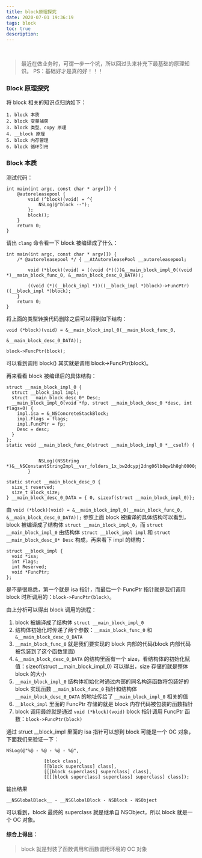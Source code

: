 ```yaml
---
title: block原理探究
date: 2020-07-01 19:36:19
tags: block
toc: true
description: 
---
```


<br/>

> 最近在做业务时，可谓一步一个坑，所以回过头来补充下最基础的原理知识。
> PS：基础好才是真的好！！！

<!-- more -->

### Block 原理探究

将 block 相关的知识点归纳如下：

```
1. block 本质
2. block 变量捕获
3. block 类型、copy 原理
4. __block 原理
5. block 内存管理
6. block 循环引用
```

### Block 本质

测试代码：

```
int main(int argc, const char * argv[]) {
    @autoreleasepool {
        void (^block)(void) = ^{  
            NSLog(@"block --");
        };
        block();
    }
    return 0;
}
```

请出 `clang` 命令看一下 block 被编译成了什么：

```
int main(int argc, const char * argv[]) {
    /* @autoreleasepool */ { __AtAutoreleasePool __autoreleasepool; 

        void (*block)(void) = ((void (*)())&__main_block_impl_0((void *)__main_block_func_0, &__main_block_desc_0_DATA));

        ((void (*)(__block_impl *))((__block_impl *)block)->FuncPtr)((__block_impl *)block);
    }
    return 0;
}
```

将上面的类型转换代码删除之后可以得到如下结构：

```
void (*block)(void) = &__main_block_impl_0(__main_block_func_0,
                                           &__main_block_desc_0_DATA));

block->FuncPtr(block);
```

可以看到调用 block() 其实就是调用 block->FuncPtr(block)。

再来看看 block 被编译后的具体结构：

```
struct __main_block_impl_0 {
  struct __block_impl impl;
  struct __main_block_desc_0* Desc;
  __main_block_impl_0(void *fp, struct __main_block_desc_0 *desc, int flags=0) {
    impl.isa = &_NSConcreteStackBlock;
    impl.Flags = flags;
    impl.FuncPtr = fp;
    Desc = desc;
  }
};
static void __main_block_func_0(struct __main_block_impl_0 *__cself) {


            NSLog((NSString *)&__NSConstantStringImpl__var_folders_1x_bw2dcypj2dng06lb8qw1h8gh0000gn_T_main_395a2c_mi_0);
        }

static struct __main_block_desc_0 {
  size_t reserved;
  size_t Block_size;
} __main_block_desc_0_DATA = { 0, sizeof(struct __main_block_impl_0)};
```

由 `void (*block)(void) = &__main_block_impl_0(__main_block_func_0, &__main_block_desc_0_DATA));` 参照上面 block 被编译的具体结构可以看到，block 被编译成了结构体 `struct __main_block_impl_0`，而 `struct __main_block_impl_0` 由结构体 `struct __block_impl impl` 和 `struct __main_block_desc_0* Desc` 构成，再来看下 impl 的结构：

```
struct __block_impl {
  void *isa;
  int Flags;
  int Reserved;
  void *FuncPtr;
};
```
是不是很熟悉，第一个就是 isa 指针，而最后一个 FuncPtr 指针就是我们调用 block 时所调用的：`block->FuncPtr(block)`。

由上分析可以得出 block 调用的流程：

1. block 被编译成了结构体 `struct __main_block_impl_0`
2. 结构体初始化时传递了两个参数：`__main_block_func_0` 和 `&__main_block_desc_0_DATA`
3. `__main_block_func_0` 就是我们要实现的 block 内部的代码(block 内部代码被包装到了这个函数里面)
4. `&__main_block_desc_0_DATA` 的结构里面有一个 size，看结构体的初始化赋值：sizeof(struct __main_block_impl_0) 可以得出，size 存储的就是整体 block 的大小
5. `__main_block_impl_0` 结构体初始化时通过内部的同名构造函数将包装好的 block 实现函数 `__main_block_func_0` 指针和结构体 `__main_block_desc_0_DATA` 的地址传给了 `__main_block_impl_0` 相关的值
6. `__block_impl` 里面的 FuncPtr 存储的就是 block 内存代码被包装的函数指针
7. block 调用最终就是通过 `void (*block)(void)` block 指针调用 FuncPtr 函数：`block->FuncPtr(block)`

通过 struct __block_impl 里面的 isa 指针可以想到 block 可能是一个 OC 对象，下面我们来验证一下：
```
NSLog(@"%@ - %@ - %@ - %@",
              
              [block class],
              [[block superclass] class],
              [[[block superclass] superclass] class],
              [[[[block superclass] superclass] superclass] class]);
```

输出结果

```
__NSGlobalBlock__ - __NSGlobalBlock - NSBlock - NSObject
```

可以看到，block 最终的 superclass 就是继承自 NSObject，所以 block 就是一个 OC 对象。


#### 综合上得出：

> block 就是封装了函数调用和函数调用环境的 OC 对象


